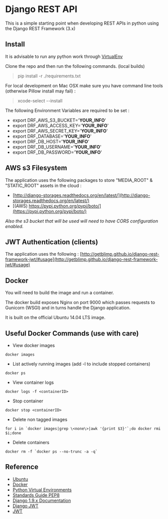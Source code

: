 
Django REST API
===============

This is a simple starting point when developing REST APIs in python using the Django REST Framework (3.x)

## Install

It is advisable to run any python work through [VirtualEnv](https://virtualenv.readthedocs.org/en/latest/)

Clone the repo and then run the following commands. (local builds)

> pip install -r ./requirements.txt

For local development on Mac OSX make sure you have command line tools (otherwise Pillow install may fail) :

> xcode-select --install


The following Environment Variables are required to be set : 

 - export DRF_AWS_S3_BUCKET='__YOUR_INFO__'
 - export DRF_AWS_ACCESS_KEY='__YOUR_INFO__'
 - export DRF_AWS_SECRET_KEY='__YOUR_INFO__'
 - export DRF_DATABASE='__YOUR_INFO__'
 - export DRF_DB_HOST='__YOUR_INFO__'
 - export DRF_DB_USERNAME='__YOUR_INFO__'
 - export DRF_DB_PASSWORD='__YOUR_INFO__'


## AWS s3 Filesystem

The application uses the following packages to store "MEDIA_ROOT" & "STATIC_ROOT" assets in the cloud : 

 - [http://django-storages.readthedocs.org/en/latest/](http://django-storages.readthedocs.org/en/latest/)
 - [(AWS) https://pypi.python.org/pypi/boto/](https://pypi.python.org/pypi/boto/)

*Also the s3 bucket that will be used will need to have CORS configuration enabled.* 

## JWT Authentication (clients)

The application uses the following : [http://getblimp.github.io/django-rest-framework-jwt/#usage](http://getblimp.github.io/django-rest-framework-jwt/#usage)


## Docker

You will need to build the image and run a container.

The docker build exposes Nginx on port 9000 which passes requests to Gunicorn (WSGI) and in turns 
handle the Django application.
 
It is built on the official Ubuntu 14.04 LTS image.


## Useful Docker Commands (use with care)

- View docker images
```
docker images
```
- List actively running images (add -l to include stopped containers)
```
docker ps
```
- View container logs
```
docker logs -f <containerID>
```
- Stop container
```
docker stop <containerID>
```
- Delete non tagged images
```
for i in `docker images|grep \<none\>|awk '{print $3}'`;do docker rmi $i;done
```
- Delete containers
```
docker rm -f `docker ps --no-trunc -a -q`
```


## Reference

 - [Ubuntu](http://www.ubuntu.com/ "Ubuntu")
 - [Docker](https://www.docker.com/ "Docker")
 - [Python Virtual Environments](https://virtualenv.readthedocs.org/en/latest/userguide.html#usage "")
 - [Standards Guide PEP8](https://www.python.org/dev/peps/pep-0008/ "")
 - [Django 1.9.x Documentation](http://media.readthedocs.org/pdf/django/1.9.x/django.pdf "")
 - [Django JWT](http://getblimp.github.io/django-rest-framework-jwt "")
 - [JWT](https://jwt.io/)








